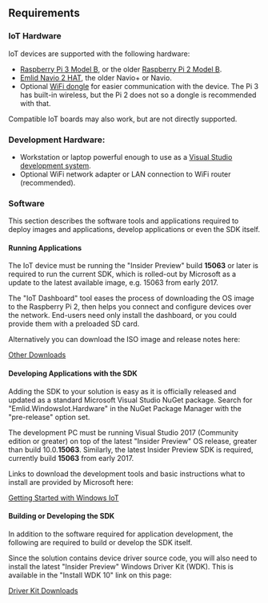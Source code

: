 ## Requirements

### IoT Hardware

IoT devices are supported with the following hardware:

+ [Raspberry Pi 3 Model B](https://www.raspberrypi.org/products/raspberry-pi-3-model-b/), or the older [Raspberry Pi 2 Model B](https://www.raspberrypi.org/products/raspberry-pi-2-model-b/).
+ [Emlid Navio 2 HAT](https://emlid.com/shop/navio2/), the older Navio+ or Navio.
+ Optional [WiFi dongle](https://developer.microsoft.com/en-us/windows/iot/docs/hardwarecompatlist#WiFi-Dongles) for easier communication with the device. The Pi 3 has built-in wireless, but the Pi 2 does not so a dongle is recommended with that.

Compatible IoT boards may also work, but are not directly supported.

### Development Hardware:

* Workstation or laptop powerful enough to use as a [Visual Studio development system](https://www.visualstudio.com/en-us/productinfo/vs2015-sysrequirements-vs).
* Optional WiFi network adapter or LAN connection to WiFi router (recommended).

### Software

This section describes the software tools and applications required to deploy images and applications, develop applications or even the SDK itself.

#### Running Applications

The IoT device must be running the "Insider Preview" build **15063** or later is required to run the current SDK, which is rolled-out by Microsoft as a update to the latest available image, e.g. 15063 from early 2017.

The "IoT Dashboard" tool eases the process of downloading the OS image to the Raspberry Pi 2, then helps you connect and configure devices over the network. End-users need only install the dashboard, or you could provide them with a preloaded SD card.

Alternatively you can download the ISO image and release notes here:

[Other Downloads](http://ms-iot.github.io/content/en-US/Downloads.htm)

#### Developing Applications with the SDK

Adding the SDK to your solution is easy as it is officially released and updated as a standard Microsoft Visual Studio NuGet package. Search for "Emlid.WindowsIot.Hardware" in the NuGet Package Manager with the "pre-release" option set.

The development PC must be running Visual Studio 2017 (Community edition or greater) on top of the latest "Insider Preview" OS release, greater than build 10.0.**15063**. Similarly, the latest Insider Preview SDK is required, currently build **15063** from early 2017.

Links to download the development tools and basic instructions what to install are provided by Microsoft here:

[Getting Started with Windows IoT](http://ms-iot.github.io/content/en-US/GetStarted.htm)

#### Building or Developing the SDK

In addition to the software required for application development, the following are required to build or develop the SDK itself.

Since the solution contains device driver source code, you will also need to install the latest "Insider Preview" Windows Driver Kit (WDK). This is available in the "Install WDK 10" link on this page:

[Driver Kit Downloads](https://msdn.microsoft.com/en-US/windows/hardware/dn913721%28v=vs.8.5%29.aspx?f=255&MSPPError=-2147217396)
